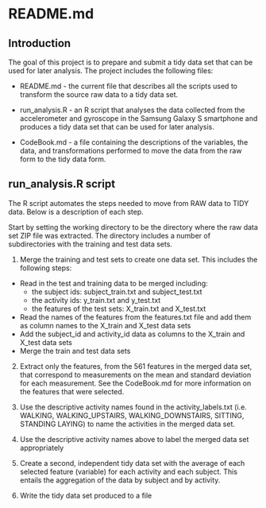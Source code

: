 README.md
=========

## Introduction
The goal of this project is to prepare and submit a tidy data set that can be used for later analysis.  The project includes the following files:

* README.md - the current file that describes all the scripts used to transform the source raw data to a tidy data set.

* run_analysis.R - an R  script that analyses the data collected from the accelerometer and gyroscope in the Samsung Galaxy S smartphone and produces a tidy data set that can be used for later analysis.

* CodeBook.md - a file containing the descriptions of the variables, the data, and transformations performed to move the data from the raw form to the tidy data form.

## run_analysis.R script
The R script automates the steps needed to move from RAW data to TIDY data. Below is a description of each step.

Start by setting the working directory to be the directory where the raw data set ZIP file was extracted. The directory includes a number of subdirectories with the training and test data sets.

1. Merge the training and test sets to create one data set. This includes the following steps:

* Read in the test and training data to be merged including:
  - the subject ids: subject_train.txt and subject_test.txt
  - the activity ids: y_train.txt and y_test.txt
  - the features of the test sets: X_train.txt and X_test.txt
* Read the names of the features from the features.txt file and add them as column names to the X_train and X_test data sets
* Add the subject_id and activity_id data as columns to the X_train and X_test data sets
* Merge the train and test data sets

2. Extract only the features, from the 561 features in the merged data set, that correspond to measurements on the mean and standard deviation for each measurement.
See the CodeBook.md for more information on the features that were selected.

3. Use the descriptive activity names found in the activity_labels.txt (i.e. WALKING, WALKING_UPSTAIRS, WALKING_DOWNSTAIRS, SITTING, STANDING LAYING) to name the activities in the merged data set.

4. Use the descriptive activity names above to label the merged data set appropriately

5. Create a second, independent tidy data set with the average of each selected feature (variable) for each activity and each subject. This entails the aggregation of the data by subject and by activity.

6. Write the tidy data set produced to a file
